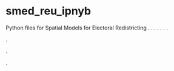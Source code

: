 # smed_reu_ipnyb
Python files for Spatial Models for Electoral Redistricting
.
.
.
.
.
.
.


.


.

.
